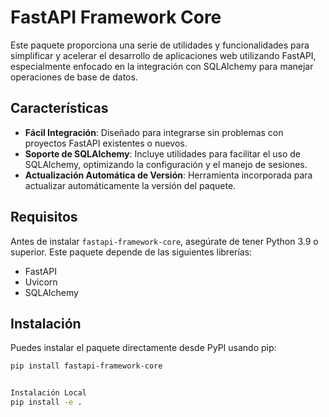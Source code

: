 # FastAPI Framework Core

Este paquete proporciona una serie de utilidades y funcionalidades para simplificar y acelerar el desarrollo de aplicaciones web utilizando FastAPI, especialmente enfocado en la integración con SQLAlchemy para manejar operaciones de base de datos.

## Características

- **Fácil Integración**: Diseñado para integrarse sin problemas con proyectos FastAPI existentes o nuevos.
- **Soporte de SQLAlchemy**: Incluye utilidades para facilitar el uso de SQLAlchemy, optimizando la configuración y el manejo de sesiones.
- **Actualización Automática de Versión**: Herramienta incorporada para actualizar automáticamente la versión del paquete.

## Requisitos

Antes de instalar `fastapi-framework-core`, asegúrate de tener Python 3.9 o superior. Este paquete depende de las siguientes librerías:

- FastAPI
- Uvicorn
- SQLAlchemy

## Instalación

Puedes instalar el paquete directamente desde PyPI usando pip:

```bash
pip install fastapi-framework-core


Instalación Local
pip install -e .
